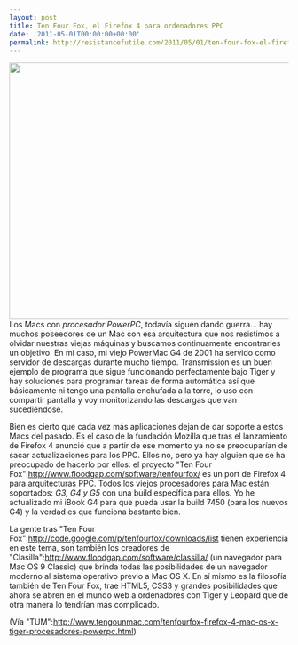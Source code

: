 ```yaml
---
layout: post
title: Ten Four Fox, el Firefox 4 para ordenadores PPC
date: '2011-05-01T00:00:00+00:00'
permalink: http://resistancefutile.com/2011/05/01/ten-four-fox-el-firefox-4-para-ordenadores-ppc/
---
```

<img src="http://resistancefutile.com/wp-content/tenfourfox.jpg" alt="" title="tenfourfox" width="600" height="462" class="centro_borde" />Los Macs con *procesador PowerPC*, todavía siguen dando guerra... hay muchos poseedores de un Mac con esa arquitectura que nos resistimos a olvidar nuestras viejas máquinas y buscamos continuamente encontrarles un objetivo. En mi caso, mi viejo PowerMac G4 de 2001 ha servido como servidor de descargas durante mucho tiempo. Transmission es un buen ejemplo de programa que sigue funcionando perfectamente bajo Tiger y hay soluciones para programar tareas de forma automática así que básicamente ni tengo una pantalla enchufada a la torre, lo uso con compartir pantalla y voy monitorizando las descargas que van sucediéndose. 

Bien es cierto que cada vez más aplicaciones dejan de dar soporte a estos Macs del pasado. Es el caso de la fundación Mozilla que tras el lanzamiento de Firefox 4 anunció que a partir de ese momento ya no se preocuparían de sacar actualizaciones para los PPC. Ellos no, pero ya hay alguien que se ha preocupado de hacerlo por ellos: el proyecto "Ten Four Fox":http://www.floodgap.com/software/tenfourfox/ es un port de Firefox 4 para arquitecturas PPC. Todos los viejos procesadores para Mac están soportados: *G3, G4 y G5* con una build específica para ellos. Yo he actualizado mi iBook G4 para que pueda usar la build 7450 (para los nuevos G4) y la verdad es que funciona bastante bien.

La gente tras "Ten Four Fox":http://code.google.com/p/tenfourfox/downloads/list tienen experiencia en este tema,  son también los creadores de "Clasilla":http://www.floodgap.com/software/classilla/ (un navegador para Mac OS 9 Classic) que brinda todas las posibilidades de un navegador moderno al sistema operativo previo a Mac OS X. En sí mismo es la filosofía también de Ten Four Fox, trae HTML5, CSS3 y grandes posibilidades que ahora se abren en el mundo web a ordenadores con Tiger y Leopard que de otra manera lo tendrían más complicado.

(Vía "TUM":http://www.tengounmac.com/tenfourfox-firefox-4-mac-os-x-tiger-procesadores-powerpc.html)
